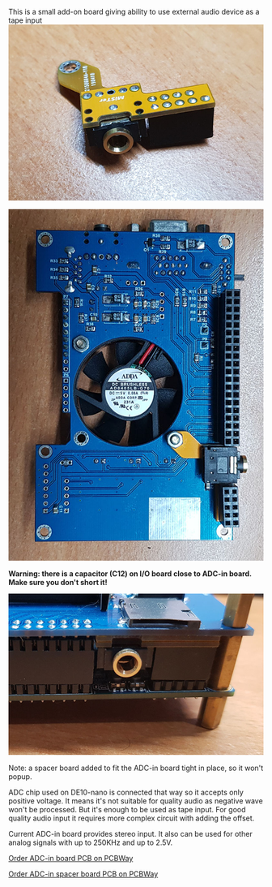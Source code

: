This is a small add-on board giving ability to use external audio device as a tape input
![picture](pictures/ADCin_1.jpg)


![picture](pictures/ADCin_2.jpg)

**Warning: there is a capacitor (C12) on I/O board close to ADC-in board. Make sure you don't short it!**


![picture](pictures/ADCin_3.jpg)

Note: a spacer board added to fit the ADC-in board tight in place, so it won't popup.

ADC chip used on DE10-nano is connected that way so it accepts only positive voltage. It means it's not suitable for quality audio as negative wave won't be processed. But it's enough to be used as tape input. For good quality audio input it requires more complex circuit with adding the offset. 

Current ADC-in board provides stereo input. It also can be used for other analog signals with up to 250KHz and up to 2.5V.

[Order ADC-in board PCB on PCBWay](https://www.pcbway.com/project/shareproject/ADC_in_board_for_MiSTer_v1_1.html)

[Order ADC-in spacer board PCB on PCBWay](https://www.pcbway.com/project/shareproject/ADC_in_spacer_board_v1_1.html)
